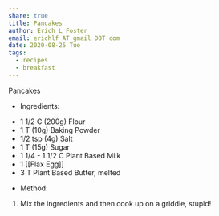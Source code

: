 ```yaml
---
share: true
title: Pancakes
author: Erich L Foster
email: erichlf AT gmail DOT com
date: 2020-08-25 Tue
tags:
  - recipes
  - breakfast
---
```

Pancakes
* Ingredients:
- 1 1/2 C (200g) Flour
- 1 T (10g) Baking Powder
- 1/2 tsp (4g) Salt
- 1 T (15g) Sugar
- 1 1/4 - 1 1/2 C Plant Based Milk
- 1 [[Flax Egg]]
- 3 T Plant Based Butter, melted

* Method:
1. Mix the ingredients and then cook up on a griddle, stupid!